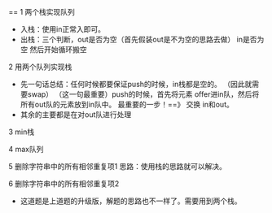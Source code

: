 

==
1 两个栈实现队列
-   入栈：使用in正常入即可。  
-   出栈：三个判断，out是否为空（首先假装out是不为空的思路去做）  in是否为空  然后开始循环搬空


2 用两个队列实现栈
-   先一句话总结：任何时候都要保证push的时候，in栈都是空的。 （因此就需要swap）
        （这一句最重要）push的时候，首先将元素 offer进in队，然后将所有out队的元素放到in队中。 最重要的一步！==》 交换 in和out。
-   其余的主要都是在对out队进行处理


3 min栈


4 max队列




5 删除字符串中的所有相邻重复项1
  思路：使用栈的思路就可以解决。
  
6 删除字符串中的所有相邻重复项2
-   这道题是上道题的升级版，解题的思路也不一样了。需要用到两个栈。 


